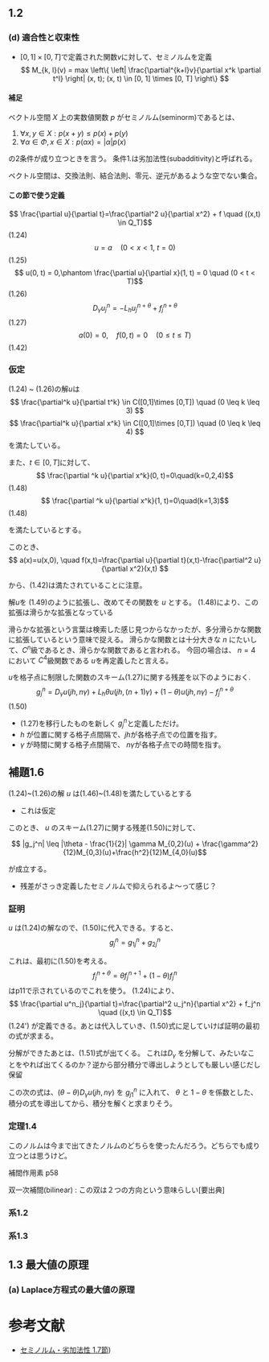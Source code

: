 ## 1.2

### (d) 適合性と収束性

- $[0, 1] \times [0, T]$で定義された関数$v$に対して、セミノルムを定義
$$ M_{k, l}(v) = max \left\{ \left| \frac{\partial^{k+l}v}{\partial x^k \partial t^l} \right| (x, t); (x, t) \in [0, 1] \times [0, T]  \right\} $$

#### 補足

ベクトル空間 $X$ 上の実数値関数 $p$ がセミノルム(seminorm)であるとは、
1. $\forall{x, y}\in X:p(x+y)\leq p(x)+p(y)$
2. $\forall{\alpha}\in\Phi, x\in X:p(\alpha x)=|\alpha|p(x)$ 

の2条件が成り立つときを言う。
条件1.は劣加法性(subadditivity)と呼ばれる。

ベクトル空間は、交換法則、結合法則、零元、逆元があるような空でない集合。

#### この節で使う定義

$$ \frac{\partial u}{\partial t}=\frac{\partial^2 u}{\partial x^2} + f \quad ((x,t) \in Q_T)$$ (1.24)
$$ u = a \quad (0 < x < 1,\ t = 0) $$ (1.25)
$$ u(0, t) = 0,\phantom \frac{\partial u}{\partial x}(1, t) = 0 \quad (0 < t < T)$$ (1.26)
$$ D_{\gamma}u^{n}_j=-L_h u^{n+\theta}_j + f^{n+\theta}_j$$ (1.27)
$$ a(0) = 0, \quad f(0, t) = 0\quad (0 \leq t \leq T) $$ (1.42)

### 仮定
(1.24) ~ (1.26)の解$u$は
$$ \frac{\partial^k u}{\partial t^k} \in C([0,1]\times [0,T]) \quad (0 \leq k \leq 3) $$
$$ \frac{\partial^k u}{\partial x^k} \in C([0,1]\times [0,T]) \quad (0 \leq k \leq 4) $$
を満たしている。

また、$t\in [0, T]$に対して、
$$ \frac{\partial ^k u}{\partial x^k}(0, t)=0\quad(k=0,2,4)$$ (1.48)
$$ \frac{\partial ^k u}{\partial x^k}(1, t)=0\quad(k=1,3)$$ (1.48)

を満たしているとする。

このとき、
$$ a(x)=u(x,0), \quad f(x,t)=\frac{\partial u}{\partial t}(x,t)-\frac{\partial^2 u}{\partial x^2}(x,t) $$

から、(1.42)は満たされていることに注意。

解$u$を (1.49)のように拡張し、改めてその関数を $u$ とする。
(1.48)により、この拡張は滑らかな拡張となっている

滑らかな拡張という言葉は検索した感じ見つからなかったが、多分滑らかな関数に拡張しているという意味で捉える。
滑らかな関数とは十分大きな $n$ にたいして、$C^n$級であるとき、滑らかな関数であると言われる。
今回の場合は、 $n=4$において $C^4$級関数である $u$を再定義したと言える。

$u$を格子点に制限した関数のスキーム(1.27)に関する残差を以下のようにおく.
$$ g_j^n = D_{\gamma}u(jh, n\gamma)+L_h{\theta u(jh, (n+1)\gamma) +(1-\theta)u(jh, n\gamma)} - f_j^{n+\theta} $$ (1.50)

- (1.27)を移行したものを新しく $g_j^n$と定義しただけ。
- $h$ が位置に関する格子点間隔で、$jh$が各格子点での位置を指す。
- $\gamma$ が時間に関する格子点間隔で、 $n\gamma$が各格子点での時間を指す。

## 補題1.6
(1.24)~(1.26)の解 $u$ は(1.46)~(1.48)を満たしているとする
- これは仮定 

このとき、 $u$ のスキーム(1.27)に関する残差(1.50)に対して、

$$ |g_j^n| \leq |\theta - \frac{1}{2}| \gamma M_{0,2}(u) + \frac{\gamma^2}{12}M_{0,3}(u)+\frac{h^2}{12}M_{4,0}(u)$$

が成立する。

- 残差がさっき定義したセミノルムで抑えられるよ〜って感じ？


### 証明

 $u$ は(1.24)の解なので、(1.50)に代入できる。すると、
 $$ g_j^n = g_{1j}^n + g_{2j}^n$$ 

これは、最初に(1.50)を考える。
$$ f_j^{n+\theta}=\theta f_j^{n+1} + (1-\theta)f_j^n $$ はp11で示されているのでこれを使う。
(1.24)により、
$$ \frac{\partial u^n_j}{\partial t}=\frac{\partial^2 u_j^n}{\partial x^2} + f_j^n \quad ((x,t) \in Q_T)$$ (1.24')
が定義できる。あとは代入していき、(1.50)式に足していけば証明の最初の式が求まる。

分解ができたあとは、(1.51)式が出てくる。
これは$D_\gamma$ を分解して、みたいなことをやれば出てくるのか？逆から部分積分で導出しようとしても厳しい感じだし保留

この次の式は、$(\theta - \theta)D_\gamma u(jh, n\gamma)$ を $g_{j1}^n$ に入れて、 $\theta$ と $1-\theta$ を係数とした、積分の式を導出してから、積分を解くと求まりそう。

### 定理1.4 

このノルムは今まで出てきたノルムのどちらを使ったんだろう。どちらでも成り立つとは思うけど。

補間作用素 p58

双一次補間(bilinear) : この双は２つの方向という意味らしい[要出典]

### 系1.2

### 系1.3

## 1.3 最大値の原理

### (a) Laplace方程式の最大値の原理




# 参考文献
- [セミノルム・劣加法性 1.7節](http://web.cc.yamaguchi-u.ac.jp/~hiroshi/texts/fourier.pdf))